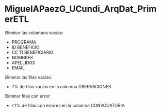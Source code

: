# MiguelAPaezG_UCundi_ArqDat_PrimerETL

Eliminar las columans vacías: 
- PROGRAMA
- ID BENEFICIO
- CC TI BENEFICIARIO
- NOMBRES
- APELLIDOS
- EMAIL

Eliminar las filas vacías:
- 7% de filas vacías en la columna OBERVACIONES

Eliminar filas con error:
- <1% de filas con errores en la columna CONVOCATORIA
    
